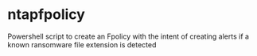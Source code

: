 # ntapfpolicy
Powershell script to create an Fpolicy with the intent of creating alerts if a known ransomware file extension is detected
